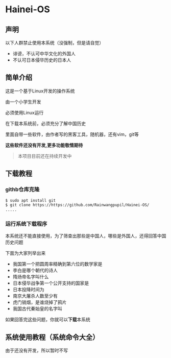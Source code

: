 # Hainei-OS

## 声明
以下人群禁止使用本系统（没强制，但是请自觉）
- 诽谤，不认可中华文化的外国人
- 不认可日本侵华历史的日本人

## 简单介绍
这是一个基于Linux开发的操作系统

由一个小学生开发

必须使用Linux运行

在下载本系统前，必须充分了解中国历史

里面自带一些软件，由作者写的黑客工具，随机器，还有vim，git等

**这些软件还没有开发,更多功能敬情期待**

> 本项目目前还在持续开发中
## 下载教程

### githb仓库克隆
```sh
$ sudo apt install git
$ git clone https://https://github.com/Rainwangpupil/Hainei-OS/
.....

```

### 运行系统下载程序

本系统还不能直接使用，为了筛查出那些是中国人，哪些是外国人，还得回答中国历史问题

下面为大家列举出来
- 我国第一个把圆周率精确到第六位的数学家是
- 李白是哪个朝代的诗人
- 隋炀帝名字叫什么
- 日本侵华战争第一个公开支持的国家是
- 日本投降时间为
- 南京大屠杀人数至少有
- 虎门销烟，是谁烧掉了鸦片
- 我国古代秦始皇的名字叫

如果回答完这些问题，你就可以**下载**本系统

## 系统使用教程（系统命令大全）

由于还没有开发，所以暂时不写